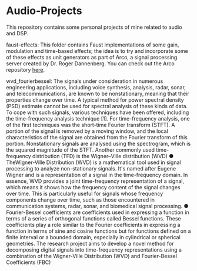 # Audio-Projects
This repository contains some personal projects of mine related to audio and DSP.

faust-effects: This folder contains Faust implementations of some gain, modulation and time-based effects; the idea is to try and incorporate some of these effects as unit generators as part of Arco, a signal processing server created by Dr. Roger Dannenberg. You can check out the Arco repository [here](https://github.com/rbdannenberg/arco).

wvd_fourierbessel: The signals under consideration in numerous engineering applications, including voice
 synthesis, analysis, radar, sonar, and telecommunications, are known to be nonstationary,
 meaning that their properties change over time. A typical method for power spectral density
 (PSD) estimate cannot be used for spectral analysis of these kinds of data. To cope with such
 signals, various techniques have been offered, including the time-frequency analysis
 technique [1].
 For time-frequency analysis, one of the first techniques was the short-time Fourier
 transform (STFT). A portion of the signal is removed by a moving window, and the local
 characteristics of the signal are obtained from the Fourier transform of this portion.
 Nonstationary signals are analysed using the spectrogram, which is the squared magnitude
 of the STFT.
 Another commonly used time-frequency distribution (TFD) is the Wigner–Ville distribution
 (WVD)
 ● TheWigner-Ville Distribution (WVD) is a mathematical tool used in signal processing
 to analyze non-stationary signals. It's named after Eugene Wigner and is a
 representation of a signal in the time-frequency domain. In essence, WVD provides a
 joint time-frequency representation of a signal, which means it shows how the
 frequency content of the signal changes over time. This is particularly useful for
 signals whose frequency components change over time, such as those encountered
 in communication systems, radar, sonar, and biomedical signal processing.
 ● Fourier-Bessel coefficients are coefficients used in expressing a function in terms of a
 series of orthogonal functions called Bessel functions. These coefficients play a role
 similar to the Fourier coefficients in expressing a function in terms of sine and cosine
 functions but for functions defined on a finite interval or a bounded domain,
 especially in cylindrical or spherical geometries.
 The research project aims to develop a novel method for decomposing digital signals into
 time-frequency representations using a combination of the Wigner-Ville Distribution (WVD)
 and Fourier-Bessel Coefficients (FBC)
